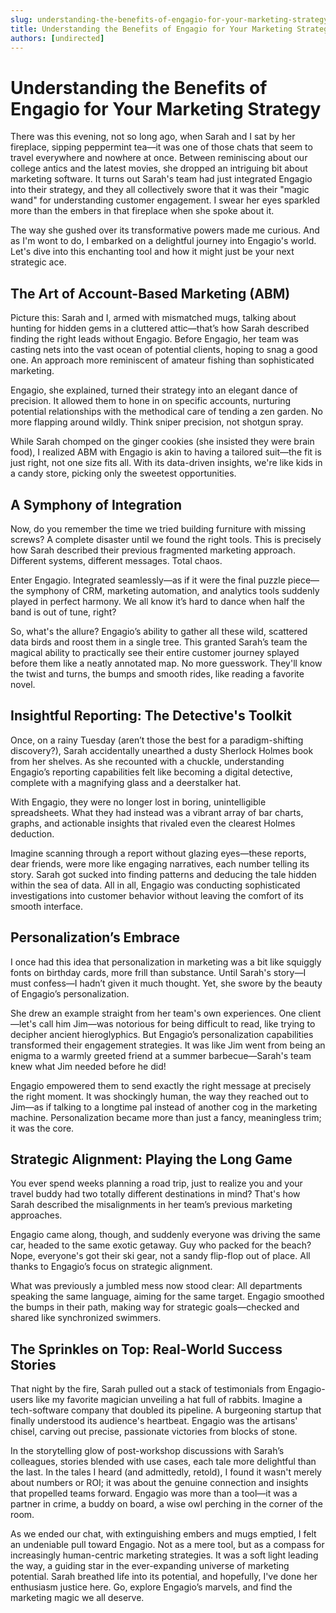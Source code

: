 ```yaml
---
slug: understanding-the-benefits-of-engagio-for-your-marketing-strategy
title: Understanding the Benefits of Engagio for Your Marketing Strategy
authors: [undirected]
---
```



# Understanding the Benefits of Engagio for Your Marketing Strategy

There was this evening, not so long ago, when Sarah and I sat by her fireplace, sipping peppermint tea—it was one of those chats that seem to travel everywhere and nowhere at once. Between reminiscing about our college antics and the latest movies, she dropped an intriguing bit about marketing software. It turns out Sarah's team had just integrated Engagio into their strategy, and they all collectively swore that it was their "magic wand" for understanding customer engagement. I swear her eyes sparkled more than the embers in that fireplace when she spoke about it.

The way she gushed over its transformative powers made me curious. And as I'm wont to do, I embarked on a delightful journey into Engagio's world. Let's dive into this enchanting tool and how it might just be your next strategic ace.

## The Art of Account-Based Marketing (ABM)

Picture this: Sarah and I, armed with mismatched mugs, talking about hunting for hidden gems in a cluttered attic—that’s how Sarah described finding the right leads without Engagio. Before Engagio, her team was casting nets into the vast ocean of potential clients, hoping to snag a good one. An approach more reminiscent of amateur fishing than sophisticated marketing.

Engagio, she explained, turned their strategy into an elegant dance of precision. It allowed them to hone in on specific accounts, nurturing potential relationships with the methodical care of tending a zen garden. No more flapping around wildly. Think sniper precision, not shotgun spray.

While Sarah chomped on the ginger cookies (she insisted they were brain food), I realized ABM with Engagio is akin to having a tailored suit—the fit is just right, not one size fits all. With its data-driven insights, we're like kids in a candy store, picking only the sweetest opportunities.

## A Symphony of Integration

Now, do you remember the time we tried building furniture with missing screws? A complete disaster until we found the right tools. This is precisely how Sarah described their previous fragmented marketing approach. Different systems, different messages. Total chaos. 

Enter Engagio. Integrated seamlessly—as if it were the final puzzle piece—the symphony of CRM, marketing automation, and analytics tools suddenly played in perfect harmony. We all know it’s hard to dance when half the band is out of tune, right? 

So, what's the allure? Engagio’s ability to gather all these wild, scattered data birds and roost them in a single tree. This granted Sarah’s team the magical ability to practically see their entire customer journey splayed before them like a neatly annotated map. No more guesswork. They'll know the twist and turns, the bumps and smooth rides, like reading a favorite novel.

## Insightful Reporting: The Detective's Toolkit

Once, on a rainy Tuesday (aren’t those the best for a paradigm-shifting discovery?), Sarah accidentally unearthed a dusty Sherlock Holmes book from her shelves. As she recounted with a chuckle, understanding Engagio’s reporting capabilities felt like becoming a digital detective, complete with a magnifying glass and a deerstalker hat.

With Engagio, they were no longer lost in boring, unintelligible spreadsheets. What they had instead was a vibrant array of bar charts, graphs, and actionable insights that rivaled even the clearest Holmes deduction. 

Imagine scanning through a report without glazing eyes—these reports, dear friends, were more like engaging narratives, each number telling its story. Sarah got sucked into finding patterns and deducing the tale hidden within the sea of data. All in all, Engagio was conducting sophisticated investigations into customer behavior without leaving the comfort of its smooth interface.

## Personalization’s Embrace

I once had this idea that personalization in marketing was a bit like squiggly fonts on birthday cards, more frill than substance. Until Sarah's story—I must confess—I hadn’t given it much thought. Yet, she swore by the beauty of Engagio’s personalization. 

She drew an example straight from her team's own experiences. One client—let's call him Jim—was notorious for being difficult to read, like trying to decipher ancient hieroglyphics. But Engagio’s personalization capabilities transformed their engagement strategies. It was like Jim went from being an enigma to a warmly greeted friend at a summer barbecue—Sarah's team knew what Jim needed before he did!

Engagio empowered them to send exactly the right message at precisely the right moment. It was shockingly human, the way they reached out to Jim—as if talking to a longtime pal instead of another cog in the marketing machine. Personalization became more than just a fancy, meaningless trim; it was the core.

## Strategic Alignment: Playing the Long Game

You ever spend weeks planning a road trip, just to realize you and your travel buddy had two totally different destinations in mind? That's how Sarah described the misalignments in her team’s previous marketing approaches.

Engagio came along, though, and suddenly everyone was driving the same car, headed to the same exotic getaway. Guy who packed for the beach? Nope, everyone's got their ski gear, not a sandy flip-flop out of place. All thanks to Engagio’s focus on strategic alignment.

What was previously a jumbled mess now stood clear: All departments speaking the same language, aiming for the same target. Engagio smoothed the bumps in their path, making way for strategic goals—checked and shared like synchronized swimmers.

## The Sprinkles on Top: Real-World Success Stories

That night by the fire, Sarah pulled out a stack of testimonials from Engagio-users like my favorite magician unveiling a hat full of rabbits. Imagine a tech-software company that doubled its pipeline. A burgeoning startup that finally understood its audience's heartbeat. Engagio was the artisans' chisel, carving out precise, passionate victories from blocks of stone.

In the storytelling glow of post-workshop discussions with Sarah’s colleagues, stories blended with use cases, each tale more delightful than the last. In the tales I heard (and admittedly, retold), I found it wasn't merely about numbers or ROI; it was about the genuine connection and insights that propelled teams forward. Engagio was more than a tool—it was a partner in crime, a buddy on board, a wise owl perching in the corner of the room.

As we ended our chat, with extinguishing embers and mugs emptied, I felt an undeniable pull toward Engagio. Not as a mere tool, but as a compass for increasingly human-centric marketing strategies. It was a soft light leading the way, a guiding star in the ever-expanding universe of marketing potential. Sarah breathed life into its potential, and hopefully, I've done her enthusiasm justice here. Go, explore Engagio’s marvels, and find the marketing magic we all deserve.